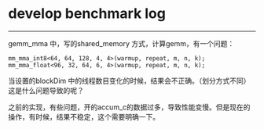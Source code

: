 # develop benchmark log



---
gemm_mma 中，写的shared_memory 方式，计算gemm，有一个问题：
```cuda
mm_mma_int8<64, 64, 128, 4, 4>(warmup, repeat, m, n, k);
mm_mma_float<96, 32, 64, 6, 4>(warmup, repeat, m, n, k);
```
当设置的blockDim 中的线程数目变化的时候，结果会不正确。（划分方式不同）这是什么问题导致的呢？

之前的实现，有些问题，开的accum_c的数据过多，导致性能变慢。但是现在的操作，有时候，结果不稳定，这个需要明确一下。

